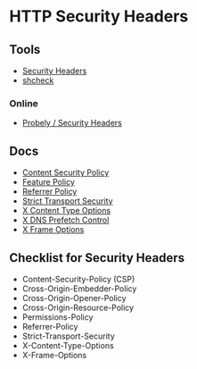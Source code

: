 # HTTP Security Headers

## Tools

- [Security Headers](/securityheaders.md)
- [shcheck](/shcheck.md)

<!--
https://github.com/riramar/hsecscan
https://github.com/koenbuyens/securityheaders
-->

### Online

- [Probely / Security Headers](https://securityheaders.com)

## Docs

- [Content Security Policy](https://developer.mozilla.org/en-US/docs/Web/HTTP/CSP)
- [Feature Policy](https://developer.mozilla.org/en-US/docs/Web/HTTP/Headers/Feature-Policy)
- [Referrer Policy](https://developer.mozilla.org/en-US/docs/Web/HTTP/Headers/Referrer-Policy)
- [Strict Transport Security](https://developer.mozilla.org/en-US/docs/Web/HTTP/Headers/Strict-Transport-Security)
- [X Content Type Options](https://developer.mozilla.org/en-US/docs/Web/HTTP/Headers/X-Content-Type-Options)
- [X DNS Prefetch Control](https://developer.mozilla.org/en-US/docs/Web/HTTP/Headers/X-DNS-Prefetch-Control)
- [X Frame Options](https://developer.mozilla.org/en-US/docs/Web/HTTP/Headers/X-Frame-Options)

## Checklist for Security Headers

- Content-Security-Policy (CSP)
- Cross-Origin-Embedder-Policy
- Cross-Origin-Opener-Policy
- Cross-Origin-Resource-Policy
- Permissions-Policy
- Referrer-Policy
- Strict-Transport-Security
- X-Content-Type-Options
- X-Frame-Options

<!--
X-DNS-Prefetch-Control
-->
